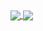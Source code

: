 <div>
<a href='https://github.com/Crian69'>
  <img align="center" src="https://github-readme-stats.vercel.app/api/wakatime?username=Crian69&theme=material-palenight&layout=compact" />
</a>
<a href='https://github.com/Crian69'>
  <img align="center" src="https://github-readme-stats.vercel.app/api/top-langs/?username=Crian69&layout=compact&theme=material-palenight" />
</a>

</div>
